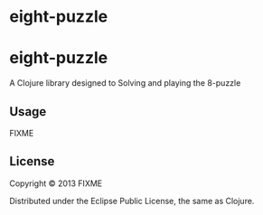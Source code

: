 eight-puzzle
============

# eight-puzzle

A Clojure library designed to Solving and playing the 8-puzzle  

## Usage

FIXME

## License

Copyright © 2013 FIXME

Distributed under the Eclipse Public License, the same as Clojure.
